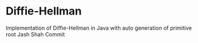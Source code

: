 # Diffie-Hellman
Implementation of Diffie-Hellman in Java with auto generation of primitive root
Jash Shah Commit
